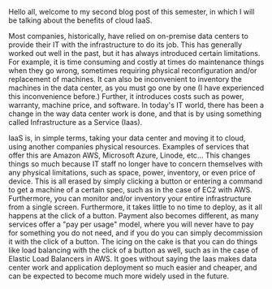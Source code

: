 Hello all, welcome to my second blog post of this semester, in which I will be talking about the benefits of cloud IaaS.

Most companies, historically, have relied on on-premise data centers to provide their IT with the infrastructure to do its job. This has generally worked out well in the past, but it has always introduced certain limitations. For example, it is time consuming and costly at times do maintenance things when they go wrong, sometimes requiring physical reconfiguration and/or replacement of machines. It can also be inconvenient to inventory the machines in the data center, as you must go one by one (I have experienced this inconvenience before.) Further, it introduces costs such as power, warranty, machine price, and software. In today's IT world, there has been a change in the way data center work is done, and that is by using something called Infrastructure as a Service (Iaas).

IaaS is, in simple terms, taking your data center and moving it to cloud, using another companies physical resources. Examples of services that offer this are Amazon AWS, Microsoft Azure, Linode, etc... This changes things so much because IT staff no longer have to concern themselves with any physical limitations, such as space, power, inventory, or even price of device. This is all erased by simply clicking a button or entering a command to get a machine of a certain spec, such as in the case of EC2 with AWS. Furthermore, you can monitor and/or inventory your entire infrastructure from a single screen. Furthermore, it takes little to no time to deploy, as it all happens at the click of a button. Payment also becomes different, as many services offer a "pay per usage" model, where you will never have to pay for something you do not need, and if you do you can simply decommission it with the click of a button. The icing on the cake is that you can do things like load balancing with the click of a button as well, such as in the case of Elastic Load Balancers in AWS. It goes without saying the Iaas makes data center work and application deployment so much easier and cheaper, and can be expected to become much more widely used in the future. 

